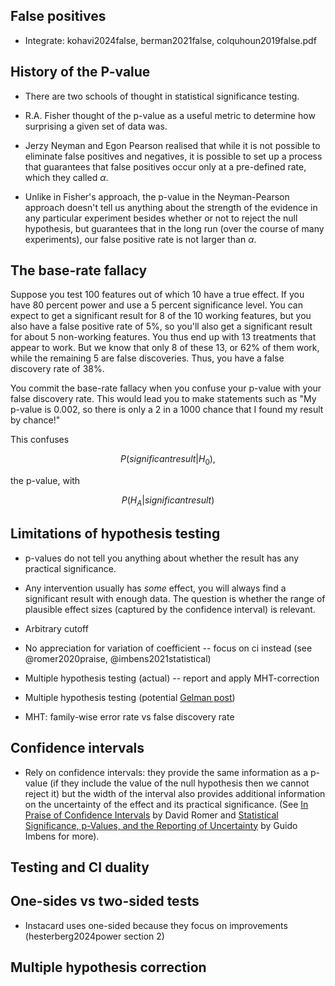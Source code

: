 
## False positives

- Integrate: kohavi2024false, berman2021false, colquhoun2019false.pdf

## History of the P-value

- There are two schools of thought in statistical significance testing.

- R.A. Fisher thought of the p-value as a useful metric to determine how surprising a given set of data was.

- Jerzy Neyman and Egon Pearson realised that while it is not possible to eliminate false positives and negatives, it is possible to set up a process that guarantees that false positives occur only at a pre-defined rate, which they called $\alpha$.

- Unlike in Fisher's approach, the p-value in the Neyman-Pearson approach doesn't tell us anything about the strength of the evidence in any particular experiment besides whether or not to reject the null hypothesis, but guarantees that in the long run (over the course of many experiments), our false positive rate is not larger than $\alpha$. 

## The base-rate fallacy

Suppose you test 100 features out of which 10 have a true effect. If you have 80
percent power and use a 5 percent significance level. You can expect to
get a significant result for 8 of the 10 working features, but you also have a
false positive rate of 5%, so you'll also get a significant result for about 5
non-working features. You thus end up with 13 treatments that appear to work.
But we know that only 8 of these 13, or 62% of them work, while the remaining
5 are false discoveries. Thus, you have a false discovery rate of 38%.

You commit the base-rate fallacy when you confuse your p-value with your false
discovery rate. This would lead you to make statements such as "My p-value is
0.002, so there is only a 2 in a 1000 chance that I found my result by
chance!"

This confuses

$$
P(significant result | H_0),
$$

the p-value, with

$$
P(H_A | significant result)
$$



## Limitations of hypothesis testing

- p-values do not tell you anything about whether the result has any practical significance.

- Any intervention usually has *some* effect, you will always find a significant result with enough data. The question is whether the range of plausible effect sizes (captured by the confidence interval) is relevant.

- Arbitrary cutoff

- No appreciation for variation of coefficient -- focus on ci instead (see @romer2020praise, @imbens2021statistical)

- Multiple hypothesis testing (actual) -- report and apply MHT-correction

- Multiple hypothesis testing (potential [Gelman post](https://statmodeling.stat.columbia.edu/2016/03/07/29212/))

- MHT: family-wise error rate vs false discovery rate


## Confidence intervals

- Rely on confidence intervals: they provide the same information as a p-value (if they include the value of the null hypothesis then we cannot reject it) but the width of the interval also provides additional information on the uncertainty of the effect and its practical significance. (See [In Praise of Confidence Intervals](https://www.aeaweb.org/articles?id=10.1257/pandp.20201059) by David Romer and [Statistical Significance, p-Values, and the Reporting of Uncertainty](https://www.aeaweb.org/articles?id=10.1257/jep.35.3.157) by Guido Imbens for more).


## Testing and CI duality


## One-sides vs two-sided tests

- Instacard uses one-sided because they focus on improvements (hesterberg2024power section 2)

## Multiple hypothesis correction


<!--
## Approaches

### Bonferroni Correction

Key Idea: The Bonferroni method controls the family-wise error rate (FWER) by dividing the significance level (α) by the number of hypotheses (m). This ensures that the chance of making one or more Type I errors is minimized across all tests.

- Formula: Adjusted p-value = original p-value * m
- Advantages: Simple, robust, and widely applicable.
- Disadvantages: Highly conservative, especially with large numbers of hypotheses, leading to a loss of statistical power (more false negatives).

**Key Paper**: Dunn, O. J. (1961). Multiple Comparisons Among Means. _Journal of the American Statistical Association_.

---
### Holm-Bonferroni Method

Key Idea: A sequentially rejective version of the Bonferroni method, which adjusts p-values stepwise, starting with the smallest.

- Advantages: Less conservative than Bonferroni while still controlling FWER.
- Disadvantages: Still conservative with a large number of hypotheses, though less so than Bonferroni.

Key Paper: Holm, S. (1979). A Simple Sequentially Rejective Multiple Test Procedure. _Scandinavian Journal of Statistics_.

---

### Benjamini-Hochberg (BH) Procedure

Key Idea: Controls the expected proportion of false discoveries (false positives) among rejected hypotheses. It’s more relaxed than controlling the FWER, making it less conservative and better suited for large-scale testing.

- Advantages: Increased statistical power compared to Bonferroni, suitable for large datasets.
- Disadvantages: Less strict control of Type I errors, may allow for more false positives.

Key Paper: Benjamini, Y., & Hochberg, Y. (1995). Controlling the False Discovery Rate: A Practical and Powerful Approach to Multiple Testing. _Journal of the Royal Statistical Society_.

- See BIT blue book 4.3 for nice explanation of BH MHT correction


---

#### Benjamini-Yekutieli (BY) Procedure

Key Idea: An extension of the BH procedure that controls the FDR in scenarios with correlated tests, offering a more conservative approach than BH.

- Advantages: Suitable for dependent tests, as it accounts for correlations.
- Disadvantages: More conservative than the BH method, leading to reduced power in highly correlated tests.

Key Paper: Benjamini, Y., & Yekutieli, D. (2001). The Control of the False Discovery Rate in Multiple Testing under Dependency. _The Annals of Statistics_.

---

### More advanced methods

- Westfall-Young Permutation Method:
	- Key Idea: Uses resampling techniques to empirically calculate adjusted p-values. This non-parametric approach is ideal for complex datasets where traditional assumptions may not hold.
	- Advantages: Provides exact control over error rates, especially effective with small sample sizes.
	- Disadvantages: Computationally expensive, especially with large datasets or numerous hypotheses.
	- Key Paper: Westfall, P. H., & Young, S. S. (1993). Resampling-Based Multiple Testing: Examples and Methods for p-Value Adjustment. _Wiley_.
- Hierarchical Hypothesis Testing
	- Key Idea: Focuses on groups of hypotheses, adjusting for MHT within hierarchically structured families of tests. It starts with a global null hypothesis and proceeds to test smaller clusters of hypotheses based on the outcome.
	- Advantages: Balances FWER control with increased power in some specific areas of interest.
	- Disadvantages: Complex to design and interpret, depends heavily on correct hypothesis clustering.
	- Key Paper: Goeman, J. J., & Solari, A. (2011). Multiple testing for exploratory research. _Statistical Science_.


### Industry approaches

- Statsig provides optional MHT correction. For each experiment, users can apply either [Bonferroni](https://docs.statsig.com/stats-engine/methodologies/bonferroni-correction) or [Benjamini-Hochberg](https://docs.statsig.com/stats-engine/methodologies/benjamini%E2%80%93hochberg-procedure) corrections either per group or metric or both

![[Screenshot 2024-09-16 at 11.08.21.png|400]]
-->